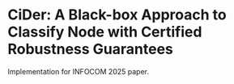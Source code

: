 # CiDer: A Black-box Approach to Classify Node with Certified Robustness Guarantees

Implementation for INFOCOM 2025 paper.